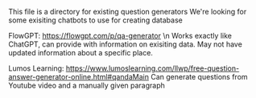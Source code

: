 This file is a directory for existing question generators 
We're looking for some exisiting chatbots to use for creating database

FlowGPT: https://flowgpt.com/p/qa-generator \n Works exactly like ChatGPT, can provide with information on exisiting data. May not have updated information about a specific place.

Lumos Learning: https://www.lumoslearning.com/llwp/free-question-answer-generator-online.html#qandaMain Can generate questions from Youtube video and a manually given paragraph

